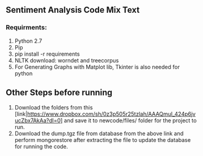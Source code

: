 ## Sentiment Analysis Code Mix Text

### Requirments:
1. Python 2.7
2. Pip
3. pip install -r requirements
4. NLTK download: worndet and treecorpus
5. For Generating Graphs with Matplot lib, Tkinter is also needed for python

## Other Steps before running
1. Download the folders from this [link|https://www.dropbox.com/sh/0z3p505r25tzlah/AAAQmul_424p6jvucZbx7AkAa?dl=0] and save it to newcode/files/ folder for the project to run. 
2. Download the dump.tgz file from database from the above link and perform mongorestore after extracting the file to update the database for running the code.

